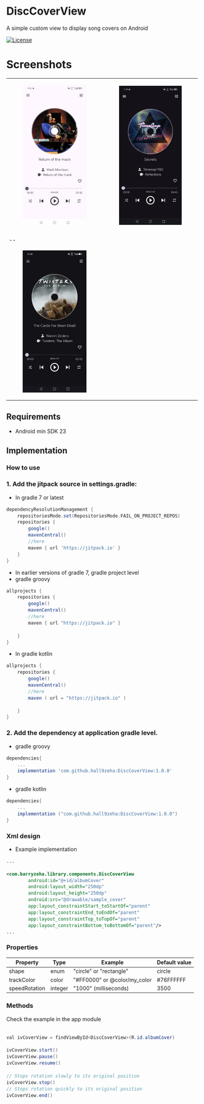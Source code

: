 # DiscCoverView
A simple custom view to display song covers on Android

<p align="center">

<a href="https://jitpack.io/#hall9zeha/DiscCoverView"><img alt="License" src="https://jitpack.io/v/hall9zeha/DiscCoverView.svg"/></a>
</p>

# Screenshots
|||
|--|--|
|<p align="center" width="70%"><img src="https://github.com/hall9zeha/DiscCoverView/blob/main/screenshots/screen1.jpg" width=70% height=70% /></p>|<p align="center" width="70%"><img src="https://github.com/hall9zeha/DiscCoverView/blob/main/screenshots/screen2.jpg" width=70% height=70% /></p>|
||
|--|
|<p align="center" width="70%"><img src="https://github.com/hall9zeha/DiscCoverView/blob/main/screenshots/example.gif" width=70% height=70% /></p>|
## Requirements
* Android min SDK 23

## Implementation

### How to use
### 1. Add the jitpack source in settings.gradle:

* In gradle 7 or latest
```gradle groovy
dependencyResolutionManagement {
    repositoriesMode.set(RepositoriesMode.FAIL_ON_PROJECT_REPOS)
    repositories {
        google()
        mavenCentral()
        //here
        maven { url 'https://jitpack.io' } 
    }
}
```

* In earlier versions of gradle 7, gradle project level
* gradle groovy
```gradle
allprojects {
    repositories {
        google()
        mavenCentral()
        //here
        maven { url "https://jitpack.io" }

    }
}
```

* In gradle kotlin
```gradle
allprojects {
    repositories {
        google()
        mavenCentral()
        //here
        maven ( url = "https://jitpack.io" )

    }
}

```


### 2. Add the dependency at application gradle level.
* gradle groovy
```gradle
dependencies{
    ...
    implementation 'com.github.hall9zeha:DiscCoverView:1.0.0'
}
```
* gradle kotlin
```gradle
dependencies{
    ...
    implementation ("com.github.hall9zeha:DiscCoverView:1.0.0")
}
```
### Xml design
* Example implementation
```xml
...

<com.barryzeha.library.components.DiscCoverView
        android:id="@+id/albumCover"
        android:layout_width="250dp"
        android:layout_height="250dp"
        android:src="@drawable/sample_cover"
        app:layout_constraintStart_toStartOf="parent"
        app:layout_constraintEnd_toEndOf="parent"
        app:layout_constraintTop_toTopOf="parent"
        app:layout_constraintBottom_toBottomOf="parent"/>
...
```
### Properties

| Property          | Type      | Example   |Default value|
|--------------------|------------|-------------------------|-------------------------------------------------|
| shape               | enum     | "circle" or "rectangle"     | circle|
| trackColor          | color     | "#FF0000" or @color/my_color              |#76FFFFFF|
| speedRotation           | integer  | "1000" (milliseconds)                 |3500|

### Methods
Check the example in the app module

```java

val ivCoverView = findViewById<DiscCoverView>(R.id.albumCover)

ivCoverView.start()
ivCoverView.pause()
ivCoverView.resume()

// Stops rotation slowly to its original position
ivCoverView.stop()
// Stops rotation quickly to its original position
ivCoverView.end()


```

